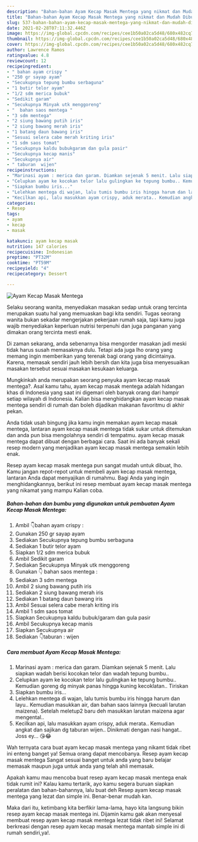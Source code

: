 ```yaml
---
description: "Bahan-bahan Ayam Kecap Masak Mentega yang nikmat dan Mudah Dibuat"
title: "Bahan-bahan Ayam Kecap Masak Mentega yang nikmat dan Mudah Dibuat"
slug: 537-bahan-bahan-ayam-kecap-masak-mentega-yang-nikmat-dan-mudah-dibuat
date: 2021-02-28T07:11:32.446Z
image: https://img-global.cpcdn.com/recipes/cee1b50a02ca5d48/680x482cq70/ayam-kecap-masak-mentega-foto-resep-utama.jpg
thumbnail: https://img-global.cpcdn.com/recipes/cee1b50a02ca5d48/680x482cq70/ayam-kecap-masak-mentega-foto-resep-utama.jpg
cover: https://img-global.cpcdn.com/recipes/cee1b50a02ca5d48/680x482cq70/ayam-kecap-masak-mentega-foto-resep-utama.jpg
author: Lawrence Ramos
ratingvalue: 4.8
reviewcount: 12
recipeingredient:
- " bahan ayam crispy "
- "250 gr sayap ayam"
- "Secukupnya tepung bumbu serbaguna"
- "1 butir telor ayam"
- "1/2 sdm merica bubuk"
- "Sedikit garam"
- "Secukupnya Minyak utk menggoreng"
- "  bahan saos mentega "
- "3 sdm mentega"
- "2 siung bawang putih iris"
- "2 siung bawang merah iris"
- "1 batang daun bawang iris"
- "Sesuai selera cabe merah kriting iris"
- "1 sdm saos tomat"
- "Secukupnya kaldu bubukgaram dan gula pasir"
- "Secukupnya kecap manis"
- "Secukupnya air"
- " taburan  wijen"
recipeinstructions:
- "Marinasi ayam : merica dan garam. Diamkan sejenak 5 menit. Lalu siapkan wadah berisi kocokan telor dan wadah tepung bumbu.."
- "Celupkan ayam ke kocokan telor lalu gulingkan ke tepung bumbu.. Kemudian goreng dg minyak panas hingga kuning kecoklatan.. Tiriskan"
- "Siapkan bumbu iris..."
- "Lelehkan mentega di wajan, lalu tumis bumbu iris hingga harum dan layu.. Kemudian masukkan air, dan bahan saos lainnya (kecuali larutan maizena). Setelah meletup2 baru deh masukkan larutan maizena agar mengental.."
- "Kecilkan api, lalu masukkan ayam crispy, aduk merata.. Kemudian angkat dan sajikan dg taburan wijen.. Dinikmati dengan nasi hangat.. Joss ey... 😘😂"
categories:
- Resep
tags:
- ayam
- kecap
- masak

katakunci: ayam kecap masak 
nutrition: 147 calories
recipecuisine: Indonesian
preptime: "PT32M"
cooktime: "PT59M"
recipeyield: "4"
recipecategory: Dessert

---
```



![Ayam Kecap Masak Mentega](https://img-global.cpcdn.com/recipes/cee1b50a02ca5d48/680x482cq70/ayam-kecap-masak-mentega-foto-resep-utama.jpg)

Selaku seorang wanita, menyediakan masakan sedap untuk orang tercinta merupakan suatu hal yang memuaskan bagi kita sendiri. Tugas seorang  wanita bukan sekadar mengerjakan pekerjaan rumah saja, tapi kamu juga wajib menyediakan keperluan nutrisi terpenuhi dan juga panganan yang dimakan orang tercinta mesti enak.

Di zaman  sekarang, anda sebenarnya bisa mengorder masakan jadi meski tidak harus susah memasaknya dulu. Tetapi ada juga lho orang yang memang ingin memberikan yang terenak bagi orang yang dicintainya. Karena, memasak sendiri jauh lebih bersih dan kita juga bisa menyesuaikan masakan tersebut sesuai masakan kesukaan keluarga. 



Mungkinkah anda merupakan seorang penyuka ayam kecap masak mentega?. Asal kamu tahu, ayam kecap masak mentega adalah hidangan khas di Indonesia yang saat ini digemari oleh banyak orang dari hampir setiap wilayah di Indonesia. Kalian bisa menghidangkan ayam kecap masak mentega sendiri di rumah dan boleh dijadikan makanan favoritmu di akhir pekan.

Anda tidak usah bingung jika kamu ingin memakan ayam kecap masak mentega, lantaran ayam kecap masak mentega tidak sukar untuk ditemukan dan anda pun bisa mengolahnya sendiri di tempatmu. ayam kecap masak mentega dapat dibuat dengan berbagai cara. Saat ini ada banyak sekali resep modern yang menjadikan ayam kecap masak mentega semakin lebih enak.

Resep ayam kecap masak mentega pun sangat mudah untuk dibuat, lho. Kamu jangan repot-repot untuk membeli ayam kecap masak mentega, lantaran Anda dapat menyajikan di rumahmu. Bagi Anda yang ingin menghidangkannya, berikut ini resep membuat ayam kecap masak mentega yang nikamat yang mampu Kalian coba.

<!--inarticleads1-->

##### Bahan-bahan dan bumbu yang digunakan untuk pembuatan Ayam Kecap Masak Mentega:

1. Ambil  👇bahan ayam crispy :
1. Gunakan 250 gr sayap ayam
1. Sediakan Secukupnya tepung bumbu serbaguna
1. Sediakan 1 butir telor ayam
1. Siapkan 1/2 sdm merica bubuk
1. Ambil Sedikit garam
1. Sediakan Secukupnya Minyak utk menggoreng
1. Gunakan  👇 bahan saos mentega :
1. Sediakan 3 sdm mentega
1. Ambil 2 siung bawang putih iris
1. Sediakan 2 siung bawang merah iris
1. Sediakan 1 batang daun bawang iris
1. Ambil Sesuai selera cabe merah kriting iris
1. Ambil 1 sdm saos tomat
1. Siapkan Secukupnya kaldu bubuk/garam dan gula pasir
1. Ambil Secukupnya kecap manis
1. Siapkan Secukupnya air
1. Sediakan  👇taburan : wijen




<!--inarticleads2-->

##### Cara membuat Ayam Kecap Masak Mentega:

1. Marinasi ayam : merica dan garam. Diamkan sejenak 5 menit. Lalu siapkan wadah berisi kocokan telor dan wadah tepung bumbu..
1. Celupkan ayam ke kocokan telor lalu gulingkan ke tepung bumbu.. Kemudian goreng dg minyak panas hingga kuning kecoklatan.. Tiriskan
1. Siapkan bumbu iris...
1. Lelehkan mentega di wajan, lalu tumis bumbu iris hingga harum dan layu.. Kemudian masukkan air, dan bahan saos lainnya (kecuali larutan maizena). Setelah meletup2 baru deh masukkan larutan maizena agar mengental..
1. Kecilkan api, lalu masukkan ayam crispy, aduk merata.. Kemudian angkat dan sajikan dg taburan wijen.. Dinikmati dengan nasi hangat.. Joss ey... 😘😂




Wah ternyata cara buat ayam kecap masak mentega yang nikamt tidak ribet ini enteng banget ya! Semua orang dapat mencobanya. Resep ayam kecap masak mentega Sangat sesuai banget untuk anda yang baru belajar memasak maupun juga untuk anda yang telah ahli memasak.

Apakah kamu mau mencoba buat resep ayam kecap masak mentega enak tidak rumit ini? Kalau kamu tertarik, ayo kamu segera buruan siapkan peralatan dan bahan-bahannya, lalu buat deh Resep ayam kecap masak mentega yang lezat dan simple ini. Benar-benar mudah kan. 

Maka dari itu, ketimbang kita berfikir lama-lama, hayo kita langsung bikin resep ayam kecap masak mentega ini. Dijamin kamu gak akan menyesal membuat resep ayam kecap masak mentega lezat tidak ribet ini! Selamat berkreasi dengan resep ayam kecap masak mentega mantab simple ini di rumah sendiri,ya!.

